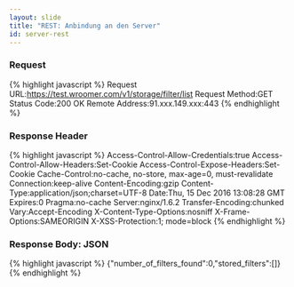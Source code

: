 ```yaml
---
layout: slide
title: "REST: Anbindung an den Server"
id: server-rest
---
```

<section markdown="1">

### Request

{% highlight javascript %}
Request URL:https://test.wroomer.com/v1/storage/filter/list
Request Method:GET
Status Code:200 OK
Remote Address:91.xxx.149.xxx:443
{% endhighlight %}

</section>

<section markdown="1">

### Response Header

{% highlight javascript %}
Access-Control-Allow-Credentials:true
Access-Control-Allow-Headers:Set-Cookie
Access-Control-Expose-Headers:Set-Cookie
Cache-Control:no-cache, no-store, max-age=0, must-revalidate
Connection:keep-alive
Content-Encoding:gzip
Content-Type:application/json;charset=UTF-8
Date:Thu, 15 Dec 2016 13:08:28 GMT
Expires:0
Pragma:no-cache
Server:nginx/1.6.2
Transfer-Encoding:chunked
Vary:Accept-Encoding
X-Content-Type-Options:nosniff
X-Frame-Options:SAMEORIGIN
X-XSS-Protection:1; mode=block
{% endhighlight %}


</section>

<section markdown="1">

### Response Body: JSON

{% highlight javascript %}
{"number_of_filters_found":0,"stored_filters":[]}
{% endhighlight %}

</section>
